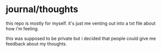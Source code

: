 # journal/thoughts
this repo is mostly for myself. it's just me venting out into a txt file about how i'm feeling.

this was supposed to be private but i decided that people could give me feedback about my thoughts.
